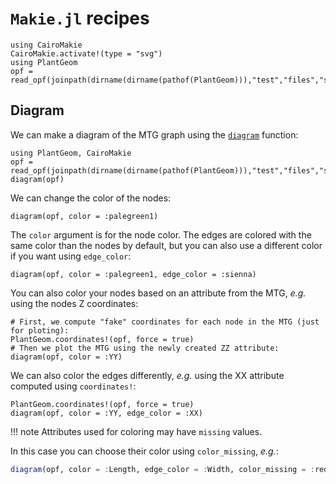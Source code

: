 # `Makie.jl` recipes

```@setup usewgl
using CairoMakie
CairoMakie.activate!(type = "svg")
using PlantGeom
opf = read_opf(joinpath(dirname(dirname(pathof(PlantGeom))),"test","files","simple_OPF_shapes.opf"))
```

## Diagram

We can make a diagram of the MTG graph using the [`diagram`](@ref) function:

```@example usewgl
using PlantGeom, CairoMakie
opf = read_opf(joinpath(dirname(dirname(pathof(PlantGeom))),"test","files","simple_OPF_shapes.opf"))
diagram(opf)
```

We can change the color of the nodes:

```@example usewgl
diagram(opf, color = :palegreen1)
```

The `color` argument is for the node color. The edges are colored with the same color than the nodes by default, but you can also use a different color if you want using `edge_color`:

```@example usewgl
diagram(opf, color = :palegreen1, edge_color = :sienna)
```

You can also color your nodes based on an attribute from the MTG, *e.g.* using the nodes Z coordinates:

```@example usewgl
# First, we compute "fake" coordinates for each node in the MTG (just for ploting):
PlantGeom.coordinates!(opf, force = true)
# Then we plot the MTG using the newly created ZZ attribute:
diagram(opf, color = :YY)
```

We can also color the edges differently, *e.g.* using the XX attribute computed using `coordinates!`:

```@example usewgl
PlantGeom.coordinates!(opf, force = true)
diagram(opf, color = :YY, edge_color = :XX)
```

!!! note
    Attributes used for coloring may have `missing` values.

In this case you can choose their color using `color_missing`, *e.g.*:

```julia
diagram(opf, color = :Length, edge_color = :Width, color_missing = :red)
```
